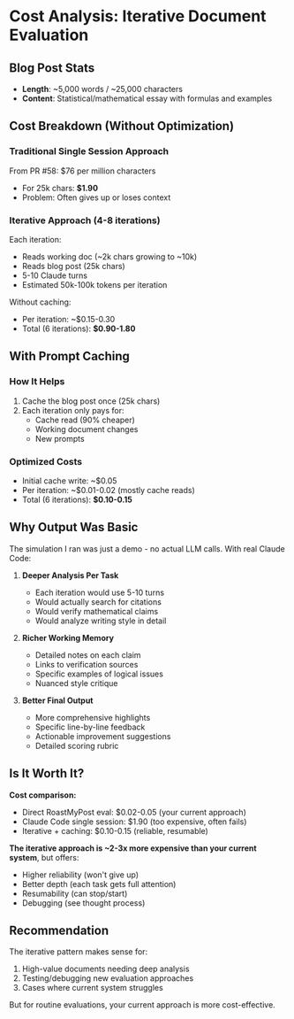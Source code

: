 # Cost Analysis: Iterative Document Evaluation

## Blog Post Stats
- **Length**: ~5,000 words / ~25,000 characters
- **Content**: Statistical/mathematical essay with formulas and examples

## Cost Breakdown (Without Optimization)

### Traditional Single Session Approach
From PR #58: $76 per million characters
- For 25k chars: **$1.90**
- Problem: Often gives up or loses context

### Iterative Approach (4-8 iterations)
Each iteration:
- Reads working doc (~2k chars growing to ~10k)
- Reads blog post (25k chars)
- 5-10 Claude turns
- Estimated 50k-100k tokens per iteration

Without caching:
- Per iteration: ~$0.15-0.30
- Total (6 iterations): **$0.90-1.80**

## With Prompt Caching

### How It Helps
1. Cache the blog post once (25k chars)
2. Each iteration only pays for:
   - Cache read (90% cheaper)
   - Working document changes
   - New prompts

### Optimized Costs
- Initial cache write: ~$0.05
- Per iteration: ~$0.01-0.02 (mostly cache reads)
- Total (6 iterations): **$0.10-0.15**

## Why Output Was Basic

The simulation I ran was just a demo - no actual LLM calls. With real Claude Code:

1. **Deeper Analysis Per Task**
   - Each iteration would use 5-10 turns
   - Would actually search for citations
   - Would verify mathematical claims
   - Would analyze writing style in detail

2. **Richer Working Memory**
   - Detailed notes on each claim
   - Links to verification sources
   - Specific examples of logical issues
   - Nuanced style critique

3. **Better Final Output**
   - More comprehensive highlights
   - Specific line-by-line feedback
   - Actionable improvement suggestions
   - Detailed scoring rubric

## Is It Worth It?

**Cost comparison:**
- Direct RoastMyPost eval: $0.02-0.05 (your current approach)
- Claude Code single session: $1.90 (too expensive, often fails)
- Iterative + caching: $0.10-0.15 (reliable, resumable)

**The iterative approach is ~2-3x more expensive than your current system**, but offers:
- Higher reliability (won't give up)
- Better depth (each task gets full attention)
- Resumability (can stop/start)
- Debugging (see thought process)

## Recommendation

The iterative pattern makes sense for:
1. High-value documents needing deep analysis
2. Testing/debugging new evaluation approaches
3. Cases where current system struggles

But for routine evaluations, your current approach is more cost-effective.
